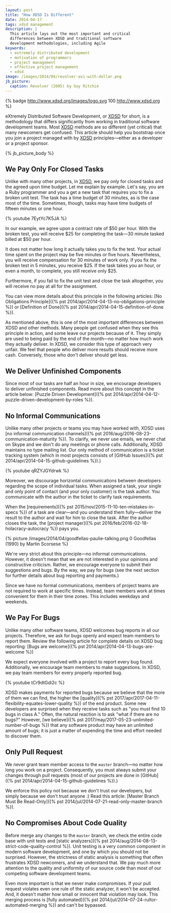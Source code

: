 ```yaml
---
layout: post
title: "How XDSD Is Different"
date: 2014-04-17
tags: xdsd management
description: |
  This article lays out the most important and critical
  differences between XDSD and traditional software
  development methodologies, including Agile
keywords:
  - extremely distributed development
  - motivation of programmers
  - project management
  - effective project management
  - xdsd
image: /images/2014/04/revolver-avi-with-dollar.png
jb_picture:
  caption: Revolver (2005) by Guy Ritchie
---
```


{% badge http://www.xdsd.org/images/logo.svg 100 http://www.xdsd.org %}

eXtremely Distributed Software Development, or [XDSD](http://www.xdsd.org) for short, is a methodology
that differs significantly from working in traditional software development
teams. Most [XDSD](http://www.xdsd.org) methods are so different (yet critical) that many newcomers get
confused. This article should help you bootstrap once you join a project managed
with by [XDSD](http://www.xdsd.org) principles&mdash;either as a developer or a project sponsor.

<!--more-->

{% jb_picture_body %}

## We Pay Only For Closed Tasks

Unlike with many other projects, in [XDSD](http://www.xdsd.org), we pay only for closed tasks and the
agreed upon time budget. Let me explain by example. Let's say, you are a Ruby
programmer and you a get a new task that requires you to fix a broken unit test.
The task has a time budget of 30 minutes, as is the case most of the time.
Sometimes, though, tasks may have time budgets of fifteen minutes or one hour.

{% youtube 7EytYc7K5JA %}

In our example, we agree upon a contract rate of $50 per hour. With the broken
test, you will receive $25 for completing the task&mdash;30 minute tasked billed at
$50 per hour.

It does not matter how long it actually takes you to fix the test. Your actual
time spent on the project may be five minutes or five hours. Nevertheless, you
will receive compensation for 30 minutes of work only. If you fix the broken
test in 5 minutes, you receive $25. If the task takes you an hour, or even a
month, to complete, you still receive only $25.

Furthermore, if you fail to fix the unit test and close the task altogether, you
will receive no pay at all for the assignment.

You can view more details about this principle in the following articles:
[No Obligations Principle]({% pst 2014/apr/2014-04-13-no-obligations-principle %})
or
[Definition of Done]({% pst 2014/apr/2014-04-15-definition-of-done %}).

As mentioned above, this is one of the most important differences between XDSD
and other methods. Many people get confused when they see this principle in
action, and some leave our projects because of it. They simply are used to being
paid by the end of the month&mdash;no matter how much work they actually
deliver. In XDSD, we consider this type of approach very unfair. We feel that
people who deliver more results should receive more cash. Conversely, those who
don't deliver should get less.

## We Deliver Unfinished Components

Since most of our tasks are half an hour in size, we encourage developers to
deliver unfinished components. Read more about this concept in the article
below:
[Puzzle Driven Development]({% pst 2014/apr/2014-04-12-puzzle-driven-development-by-roles %}).

## No Informal Communications

Unlike many other projects or teams you may have worked with, XDSD uses
[no informal communication channels]({% pst 2016/aug/2016-08-23-communication-maturity %}).
To clarify, we never use emails, we never chat
on Skype and we don't do any meetings or phone calls. Additionally, XDSD
maintains no type mailing list. Our only method of communication is a ticket
tracking system (which in most projects consists of
[GitHub Issues]({% pst 2014/apr/2014-04-15-github-guidelines %}).)

{% youtube qRZYJGYdrwk %}

Moreover, we discourage horizontal communications between developers regarding
the scope of individual tasks. When assigned a task, your single and only point
of contact (and your only customer) is the task author. You communicate with the
author in the ticket to clarify task requirements.

When the [requirements]({% pst 2015/nov/2015-11-10-ten-mistakes-in-specs %})
of a task are clear&mdash;and you understand them fully&mdash;deliver the result to the author and wait for him to close the task.
After the author closes the task, the
[project manager]({% pst 2016/feb/2016-02-18-holacracy-autocracy %}) pays you.

{% picture /images/2014/04/goodfellas-paulie-talking.png 0 Goodfellas (1990) by Martin Scorsese %}

We're very strict about this principle&mdash;no informal communications.
However, it doesn't mean that we are not interested in your opinions and
constructive criticism. Rather, we encourage everyone to submit their
suggestions and bugs. By the way, we pay for bugs (see the next section for
further details about bug reporting and payments.)

Since we have no formal communications, members of project teams are not
required to work at specific times. Instead, team members work at times
convenient for them in their time zones. This includes weekdays and weekends.

## We Pay For Bugs

Unlike many other software teams, XDSD welcomes bug reports in all our projects.
Therefore, we ask for bugs openly and expect team members to report them.
Review the following article for complete details on XDSD bug reporting:
[Bugs are welcome]({% pst 2014/apr/2014-04-13-bugs-are-welcome %})

We expect everyone involved with a project to report every bug found.
Additionally, we encourage team members to make suggestions. In XDSD, we pay
team members for every properly reported bug.

{% youtube tCr9dtGdi2c %}

XDSD makes payments for reported bugs because we believe that the more of them
we can find, the higher the
[quality]({% pst 2017/apr/2017-04-11-flexibility-equates-lower-quality %}) of the end product. Some new developers are
surprised when they receive tasks such as "you must find 10 bugs in class A."
Often, the natural reaction is to ask "what if there are no bugs?" However,
[we believe]({% pst 2017/may/2017-05-23-unlimited-number-of-bugs %})
that any software product may have an unlimited amount of bugs; it is
just a matter of expending the time and effort needed to discover them.

## Only Pull Request

We never grant team member access to the `master` branch&mdash;no matter how
long you work on a project. Consequently, you must always submit your changes
through pull requests (most of our projects are done in
[GitHub]({% pst 2014/apr/2014-04-15-github-guidelines %}).)

We enforce this policy not because we don't trust our developers, but simply
because we don't trust anyone :) Read this article:
[Master Branch Must Be Read-Only]({% pst 2014/jul/2014-07-21-read-only-master-branch %}).

## No Compromises About Code Quality

Before merge any changes to the `master` branch, we check the entire code base
with unit tests and [static analyzers]({% pst 2014/aug/2014-08-13-strict-code-quality-control %}).
Unit testing is a very common component in
modern software development, and one by which you should not be surprised.
However, the strictness of static analysis is something that often frustrates
XDSD newcomers, and we understand that. We pay much more attention to the
quality and uniformity of our source code than most of our competing software
development teams.

Even more important is that we never make compromises. If your pull request
violates even one rule of the static analyzer, it won't be accepted. And, it
doesn't matter how small or innocent that violation may look. This merging
process is [fully automated]({% pst 2014/jul/2014-07-24-rultor-automated-merging %})
and can't be bypassed.
